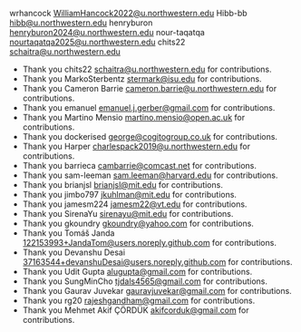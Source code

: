 wrhancock <WilliamHancock2022@u.northwestern.edu>
Hibb-bb  <hibb@u.northwestern.edu>
henryburon <henryburon2024@u.northwestern.edu>
nour-taqatqa <nourtaqatqa2025@u.northwestern.edu>
chits22 <schaitra@u.northwestern.edu>
- Thank you chits22 <schaitra@u.northwestern.edu> for contributions.
- Thank you MarkoSterbentz <stermark@isu.edu> for contributions.
- Thank you Cameron Barrie <cameron.barrie@u.northwestern.edu> for contributions.
- Thank you emanuel <emanuel.j.gerber@gmail.com> for contributions.
- Thank you Martino Mensio <martino.mensio@open.ac.uk> for contributions.
- Thank you dockerised <george@cogitogroup.co.uk> for contributions.
- Thank you Harper <charlespack2019@u.northwestern.edu> for contributions.
- Thank you barrieca <cambarrie@comcast.net> for contributions.
- Thank you sam-leeman <sam.leeman@harvard.edu> for contributions.
- Thank you brianjsl <brianjsl@mit.edu> for contributions.
- Thank you jimbo797 <jkuhlman@mit.edu> for contributions.
- Thank you jamesm224 <jamesm22@vt.edu> for contributions.
- Thank you SirenaYu <sirenayu@mit.edu> for contributions.
- Thank you gkoundry <gkoundry@yahoo.com> for contributions.
- Thank you Tomáš Janda <122153993+JandaTom@users.noreply.github.com> for contributions.
- Thank you Devanshu Desai <37163544+devanshuDesai@users.noreply.github.com> for contributions.
- Thank you Udit Gupta <alugupta@gmail.com> for contributions.
- Thank you SungMinCho <tjdals4565@gmail.com> for contributions.
- Thank you Gaurav Juvekar <gauravjuvekar@gmail.com> for contributions.
- Thank you rg20 <rajeshgandham@gmail.com> for contributions.
- Thank you Mehmet Akif ÇÖRDÜK <akifcorduk@gmail.com> for contributions.
